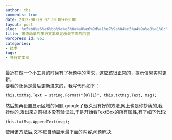 ```yaml
---
author: ths
comments: true
date: 2012-08-29 07:30:00+00:00
layout: post
slug: '%e5%b8%a6%e6%bb%9a%e5%8a%a8%e6%9d%a1%e7%9a%84%e5%a4%9a%e8%a1%8c%e6%96%87%e6%9c%ac%e6%a1%86%e6%98%be%e7%a4%ba%e6%9c%80%e4%b8%8b%e9%9d%a2%e7%9a%84%e5%86%85%e5%ae%b9'
title: 带滚动条的多行文本框显示最下面的内容
wordpress_id: 863
categories:
- 技术
tags:
- 多行文本框
---
```


最近在做一个小工具的时候有了标题中的需求，这应该很正常的，提示信息实时更新，  
要看的永远是最后更新进来的，我写代码如下：  
  

    
    this.txtMsg.Text = string.Format("{0}{1}", this.txtMsg.Text, msg);

  
然后想再设置显示区域的问题,google了很久没有好的方法,网上也是你抄我的,我抄你的,发出来之前根本没有验证过,于是开始看TextBox的所有属性,有了如下代码:  
  


    
    this.txtMsg.AppendText(msg);

  
使用该方法后,文本框自动显示最下面的内容,问题解决.



